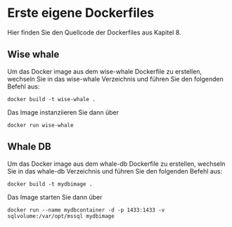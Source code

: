 # Erste eigene Dockerfiles

Hier finden Sie den Quellcode der Dockerfiles aus Kapitel 8. 

## Wise whale
Um das Docker image aus dem wise-whale Dockerfile zu erstellen, wechseln Sie in das wise-whale Verzeichnis und führen Sie den folgenden Befehl aus: 
```
docker build -t wise-whale .
```
Das Image instanziieren Sie dann über 
```
docker run wise-whale
```

## Whale DB
Um das Docker image aus dem whale-db Dockerfile zu erstellen, wechseln Sie in das whale-db Verzeichnis und führen Sie den folgenden Befehl aus: 
```
docker build -t mydbimage .
``` 
Das Image starten Sie dann über 
```
docker run --name mydbcontainer -d -p 1433:1433 -v sqlvolume:/var/opt/mssql mydbimage 
```